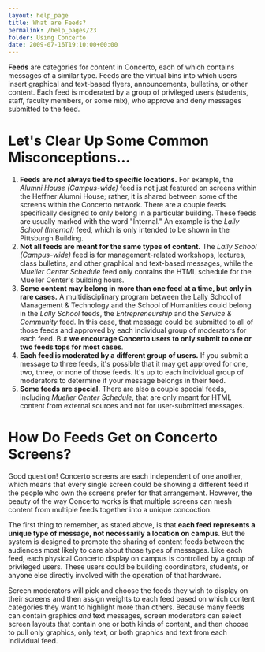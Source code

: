 ```yaml
---
layout: help_page
title: What are Feeds?
permalink: /help_pages/23
folder: Using Concerto
date: 2009-07-16T19:10:00+00:00
---
```


**Feeds** are categories for content in Concerto, each of which contains messages of a similar type. Feeds are the virtual bins into which users insert graphical and text-based flyers, announcements, bulletins, or other content. Each feed is moderated by a group of privileged users (students, staff, faculty members, or some mix), who approve and deny messages submitted to the feed.

# Let's Clear Up Some Common Misconceptions...

1.  **Feeds are _not_ always tied to specific locations.** For example, the _Alumni House (Campus-wide)_ feed is not just featured on screens within the Heffner Alumni House; rather, it is shared between some of the screens within the Concerto network. There are a couple feeds specifically designed to only belong in a particular building. These feeds are usually marked with the word "Internal." An example is the _Lally School (Internal)_ feed, which is only intended to be shown in the Pittsburgh Building.
2.  **Not all feeds are meant for the same types of content.** The _Lally School (Campus-wide)_ feed is for management-related workshops, lectures, class bulletins, and other graphical and text-based messages, while the _Mueller Center Schedule_ feed only contains the HTML schedule for the Mueller Center's building hours.
3.  **Some content may belong in more than one feed at a time, but only in rare cases.** A multidisciplinary program between the Lally School of Management & Technology and the School of Humanities could belong in the _Lally School_ feeds, the _Entrepreneurship_ and the _Service & Community_ feed. In this case, that message could be submitted to all of those feeds and approved by each individual group of moderators for each feed. But **we encourage Concerto users to only submit to one or two feeds tops for most cases**.
4.  **Each feed is moderated by a different group of users.** If you submit a message to three feeds, it's possible that it may get approved for one, two, three, or none of those feeds. It's up to each individual group of moderators to determine if your message belongs in their feed.
5.  **Some feeds are special.** There are also a couple special feeds, including _Mueller Center Schedule_, that are only meant for HTML content from external sources and not for user-submitted messages.

# How Do Feeds Get on Concerto Screens?

Good question! Concerto screens are each independent of one another, which means that every single screen could be showing a different feed if the people who own the screens prefer for that arrangement. However, the beauty of the way Concerto works is that multiple screens can mesh content from multiple feeds together into a unique concoction.

The first thing to remember, as stated above, is that **each feed represents a unique type of message, not necessarily a location on campus**. But the system is designed to promote the sharing of content feeds between the audiences most likely to care about those types of messages. Like each feed, each physical Concerto display on campus is controlled by a group of privileged users. These users could be building coordinators, students, or anyone else directly involved with the operation of that hardware.

Screen moderators will pick and choose the feeds they wish to display on their screens and then assign weights to each feed based on which content categories they want to highlight more than others. Because many feeds can contain graphics _and_ text messages, screen moderators can select screen layouts that contain one or both kinds of content, and then choose to pull only graphics, only text, or both graphics and text from each individual feed.